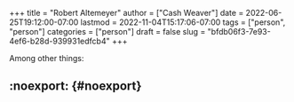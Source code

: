 +++
title = "Robert Altemeyer"
author = ["Cash Weaver"]
date = 2022-06-25T19:12:00-07:00
lastmod = 2022-11-04T15:17:06-07:00
tags = ["person", "person"]
categories = ["person"]
draft = false
slug = "bfdb06f3-7e93-4ef6-b28d-939931edfcb4"
+++

Among other things:


## :noexport: {#noexport}
